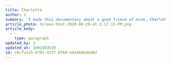 ```yaml
---
title: Charlotte
author: 1
summary: 'I made this documentary about a good friend of mine, Charlotte, who is an aspiring musician and is one of the most talented people I know'
article_photo: Screen-Shot-2020-09-29-at-2.17.15-PM.png
article_body:
  -
    type: paragraph
updated_by: 1
updated_at: 1601403539
id: c0c7a2a5-b701-4237-8f68-eb1468bd646d
---
```

